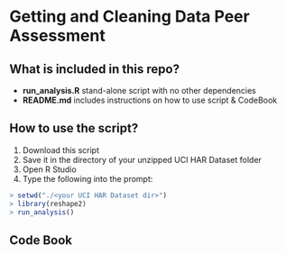 # Getting and Cleaning Data Peer Assessment 

## What is included in this repo?

- **run_analysis.R** stand-alone script with no other dependencies
- **README.md**  includes instructions on how to use script & CodeBook

## How to use the script? 

1. Download this script 
2. Save it in the directory of your unzipped UCI HAR Dataset folder
3. Open R Studio
4. Type the following into the prompt:
```R
> setwd("./<your UCI HAR Dataset dir>")
> library(reshape2)
> run_analysis()
```

## Code Book

